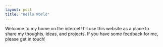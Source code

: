 ```yaml
---
layout: post
title: "Hello World"
---
```


Welcome to my home on the internet! I'll use this website as a place to share my thoughts, ideas, and projects. If you have some feedback for me, please get in touch!
